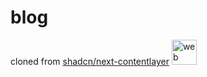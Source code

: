 # blog

cloned from [shadcn/next-contentlayer](https://github.com/shadcn/next-contentlayer/)
<img src="https://skillicons.dev/icons?i=tailwind,ts,react,nextjs,js&perline=15" alt="web dev" height="40"/>
